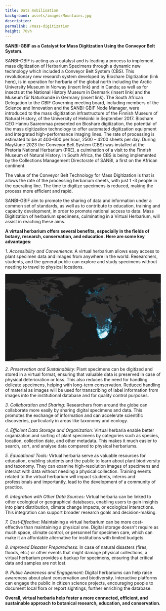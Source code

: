```yaml
---
title: Data mobilisation
background: assets/images/Mountains.jpg
description: 
permalink: /mass-digitization
height: 70vh
---
```

**SANBI-GBIF as a Catalyst for Mass Digitization Using the Conveyor Belt System.**

SANBI-GBIF is acting as a catalyst and is leading a process to implement mass digitization of Herbarium Specimens through a dynamic new technology which included a Conveyor Belt System (CBS). This revolutionary new research system developed by Bioshare Digitization (link here), is in operation for herbaria of the global north including the Arctic University Museum in Norway (insert link) and in Canda; as well as for insects at the National History Museum in Denmark (insert link( and the Museum für Naturkunde in Germany (insert link). The South African Delegation to the GBIF Governing meeting board, including members of the Science and Innovation and the SANBI-GBIF Node Manager, were introduced to the mass digitization infrastructure of the Finnish Museum of Natural History, of the University of Helsinki in September 2017. Bioshare CEO Hannu Saarenmaa presented on Bioshare digitization, the potential of the mass digitization technology to offer automated digitization equipment and integrated high-performance imaging lines. The rate of processing is estimated to be at 400-600 per hour, 2500 – 4200 sheets per day. During May/June 2023 the Conveyor Belt System (CBS) was installed at the Pretoria National Herbarium (PRE), a culmination of a visit to the Finnish Museum of Natural History. In South Africa, the CBS is being implemented by the Collections Management Directorate of SANBI, a first on the African continent.

The value of the Conveyor Belt Technology for Mass Digitization is that is allows the rate of the processing herbarium sheets, with just 1 -3 people in the operating line. The time to digitize specimens is reduced, making the process more efficient and rapid. 

SANBI-GBIF aim to promote the sharing of data and information under a common set of standards, as well as to contribute to education, training and capacity development, in order to promote national access to data. Mass Digitization of herbarium specimens, culminating in a Virtual Herbarium, will assist in reaching these aims.

**A virtual herbarium offers several benefits, especially in the fields of botany, research, conservation, and education. Here are some key advantages:**

*1.	Accessibility and Convenience:*
A virtual herbarium allows easy access to plant specimen data and images from anywhere in the world. Researchers, students, and the general public can explore and study specimens without needing to travel to physical locations. 

![**Data From South Africa**](/assets/images/HeatMap2022-V2.jpg)

*2.	Preservation and Sustainability:*
Plant specimens can be digitized and stored in a virtual format, ensuring that valuable data is preserved in case of physical deterioration or loss. This also reduces the need for handling delicate specimens, helping with long-term conservation. Reduced handling of material as images will be used for transcribing of label information from images into the institutional database and for quality control purposes.

*3.	Collaboration and Sharing:*
Researchers from around the globe can collaborate more easily by sharing digital specimens and data. This promotes the exchange of information and can accelerate scientific discoveries, particularly in areas like taxonomy and ecology.

*4.	Efficient Data Storage and Organization:*
Virtual herbaria enable better organization and sorting of plant specimens by categories such as species, location, collection date, and other metadata. This makes it much easier to search, sort, and analyse data compared to physical herbariums.

*5.	Educational Tools:*
Virtual herbaria serve as valuable resources for education, enabling students and the public to learn about plant biodiversity and taxonomy. They can examine high-resolution images of specimens and interact with data without needing a physical collection. Training events related to the virtual herbarium will impact students, interns and professionals and importantly, lead to the development of a community of practice.

*6.	Integration with Other Data Sources:*
Virtual herbaria can be linked to other ecological or geographical databases, enabling users to gain insights into plant distribution, climate change impacts, or ecological interactions. This integration can support broader research goals and decision-making.

*7.	Cost-Effective:*
Maintaining a virtual herbarium can be more cost-effective than maintaining a physical one. Digital storage doesn't require as much space, climate control, or personnel for specimen care, which can make it an affordable alternative for institutions with limited budgets.

*8.	Improved Disaster Preparedness:*
In case of natural disasters (fires, floods, etc.) or other events that might damage physical collections, a virtual herbarium provides a backup for specimens, ensuring that critical data and samples are not lost.

*9.	Public Awareness and Engagement:*
Digital herbariums can help raise awareness about plant conservation and biodiversity. Interactive platforms can engage the public in citizen science projects, encouraging people to document local flora or report sightings, further enriching the database.

**Overall, virtual herbaria help foster a more connected, efficient, and sustainable approach to botanical research, education, and conservation.**

